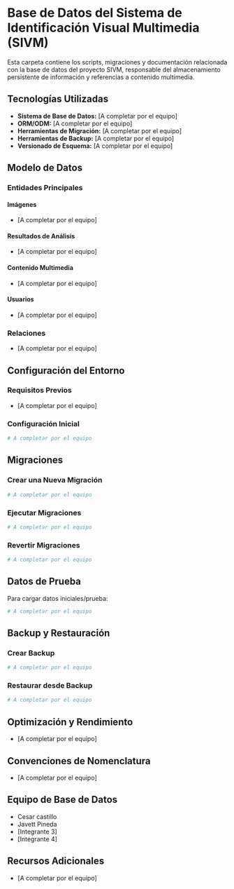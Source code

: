 # Base de Datos del Sistema de Identificación Visual Multimedia (SIVM)

Esta carpeta contiene los scripts, migraciones y documentación relacionada con la base de datos del proyecto SIVM, responsable del almacenamiento persistente de información y referencias a contenido multimedia.

## Tecnologías Utilizadas

- **Sistema de Base de Datos:** [A completar por el equipo]
- **ORM/ODM:** [A completar por el equipo]
- **Herramientas de Migración:** [A completar por el equipo]
- **Herramientas de Backup:** [A completar por el equipo]
- **Versionado de Esquema:** [A completar por el equipo]

## Modelo de Datos

### Entidades Principales

#### Imágenes
- [A completar por el equipo]

#### Resultados de Análisis
- [A completar por el equipo]

#### Contenido Multimedia
- [A completar por el equipo]

#### Usuarios
- [A completar por el equipo]

### Relaciones

- [A completar por el equipo]

## Configuración del Entorno

### Requisitos Previos
- [A completar por el equipo]

### Configuración Inicial

```bash
# A completar por el equipo
```

## Migraciones

### Crear una Nueva Migración

```bash
# A completar por el equipo
```

### Ejecutar Migraciones

```bash
# A completar por el equipo
```

### Revertir Migraciones

```bash
# A completar por el equipo
```

## Datos de Prueba

Para cargar datos iniciales/prueba:

```bash
# A completar por el equipo
```

## Backup y Restauración

### Crear Backup

```bash
# A completar por el equipo
```

### Restaurar desde Backup

```bash
# A completar por el equipo
```

## Optimización y Rendimiento

- [A completar por el equipo]

## Convenciones de Nomenclatura

- [A completar por el equipo]

## Equipo de Base de Datos

- Cesar castillo
- Javett Pineda
- [Integrante 3]
- [Integrante 4]

## Recursos Adicionales

- [A completar por el equipo]